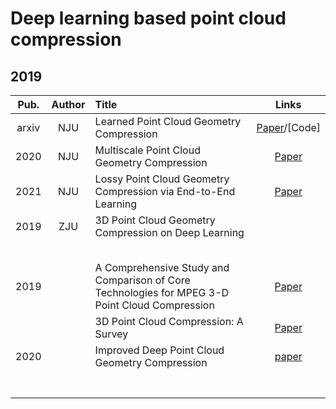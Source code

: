 # Deep learning based point cloud compression

## 2019 

| **Pub.** | **Author** | **Title**                                                    |                          **Links**                           |
| :------: | :--------: | :----------------------------------------------------------- | :----------------------------------------------------------: |
|  arxiv   |    NJU     | Learned Point Cloud Geometry Compression                     |       [Paper](https://arxiv.org/abs/1909.12037)/[Code]       |
|   2020   |    NJU     | Multiscale Point Cloud Geometry Compression                  |          [Paper](https://arxiv.org/abs/2011.03799)           |
|   2021   |    NJU     | Lossy Point Cloud Geometry Compression via End-to-End Learning |    [Paper](https://ieeexplore.ieee.org/document/9321375)     |
|   2019   |    ZJU     | 3D Point Cloud Geometry Compression on Deep Learning         |                                                              |
|          |            |                                                              |                                                              |
|          |            |                                                              |                                                              |
|          |            |                                                              |                                                              |
|          |            |                                                              |                                                              |
|          |            |                                                              |                                                              |
|   2019   |            | A Comprehensive Study and Comparison of Core Technologies for MPEG 3-D Point Cloud Compression |    [Paper](https://ieeexplore.ieee.org/document/8945224)     |
|          |            | 3D Point Cloud Compression: A Survey                         | [Paper](https://www.researchgate.net/publication/334619682_3D_Point_Cloud_Compression_A_Survey) |
|   2020   |            | Improved Deep Point Cloud Geometry Compression               | [paper](https://ieeexplore.ieee.org/abstract/document/9287077) |
|          |            |                                                              |                                                              |
|          |            |                                                              |                                                              |
|          |            |                                                              |                                                              |
|          |            |                                                              |                                                              |
|          |            |                                                              |                                                              |
|          |            |                                                              |                                                              |
|          |            |                                                              |                                                              |

